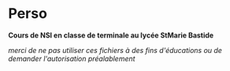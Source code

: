 # Perso

**Cours de NSI en classe de terminale au lycée StMarie Bastide**

*merci de ne pas utiliser ces fichiers à des fins d'éducations ou de demander l'autorisation préalablement*

